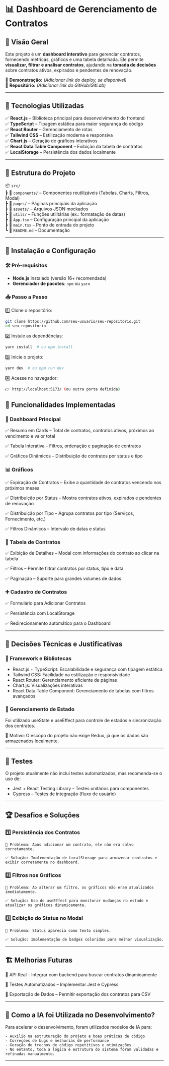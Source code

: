 # 📊 Dashboard de Gerenciamento de Contratos

## 📌 Visão Geral
Este projeto é um **dashboard interativo** para gerenciar contratos, fornecendo métricas, gráficos e uma tabela detalhada. Ele permite **visualizar, filtrar e analisar contratos**, ajudando na **tomada de decisões** sobre contratos ativos, expirados e pendentes de renovação.

🔗 **Demonstração:** _(Adicionar link do deploy, se disponível)_  
📂 **Repositório:** _(Adicionar link do GitHub/GitLab)_

---

## 🚀 Tecnologias Utilizadas
✅ **React.js** – Biblioteca principal para desenvolvimento do frontend  
✅ **TypeScript** – Tipagem estática para maior segurança do código  
✅ **React Router** – Gerenciamento de rotas  
✅ **Tailwind CSS** – Estilização moderna e responsiva  
✅ **Chart.js** – Geração de gráficos interativos  
✅ **React Data Table Component** – Exibição da tabela de contratos  
✅ **LocalStorage** – Persistência dos dados localmente  

---

## 📂 Estrutura do Projeto
📦 `src/`  
┣ 📂 `components/` – Componentes reutilizáveis (Tabelas, Charts, Filtros, Modal)  
┣ 📂 `pages/` – Páginas principais da aplicação  
┣ 📂 `assets/` – Arquivos JSON mockados  
┣ 📂 `utils/` – Funções utilitárias (ex.: formatação de datas)  
┣ 📄 `App.tsx` – Configuração principal da aplicação  
┣ 📄 `main.tsx` – Ponto de entrada do projeto  
┗ 📄 `README.md` – Documentação  

---

## 🔧 Instalação e Configuração

### 🛠️ **Pré-requisitos**
- **Node.js** instalado (versão 16+ recomendada)
- **Gerenciador de pacotes**: `npm` ou `yarn`

### 📥 **Passo a Passo**
1️⃣ Clone o repositório:
```sh
git clone https://github.com/seu-usuario/seu-repositorio.git
cd seu-repositorio
```
2️⃣ Instale as dependências:

```sh
yarn install  # ou npm install
```

3️⃣ Inicie o projeto:

```sh
yarn dev  # ou npm run dev
```

4️⃣ Acesse no navegador:

```sh
👉 http://localhost:5173/ (ou outra porta definida)
```


## 🎯 Funcionalidades Implementadas

### 📌 Dashboard Principal

✅ Resumo em Cards – Total de contratos, contratos ativos, próximos ao vencimento e valor total

✅ Tabela Interativa – Filtros, ordenação e paginação de contratos

✅ Gráficos Dinâmicos – Distribuição de contratos por status e tipo


### 📊 Gráficos

✅ Expiração de Contratos – Exibe a quantidade de contratos vencendo nos próximos meses

✅ Distribuição por Status – Mostra contratos ativos, expirados e pendentes de renovação

✅ Distribuição por Tipo – Agrupa contratos por tipo (Serviços, Fornecimento, etc.)

✅ Filtros Dinâmicos – Intervalo de datas e status


### 📑 Tabela de Contratos

✅ Exibição de Detalhes – Modal com informações do contrato ao clicar na tabela

✅ Filtros – Permite filtrar contratos por status, tipo e data

✅ Paginação – Suporte para grandes volumes de dados


### ➕ Cadastro de Contratos

✅ Formulário para Adicionar Contratos

✅ Persistência com LocalStorage

✅ Redirecionamento automático para o Dashboard

<hr>

## 📌 Decisões Técnicas e Justificativas

### 📌 Framework e Bibliotecas

- React.js + TypeScript: Escalabilidade e segurança com tipagem estática
- Tailwind CSS: Facilidade na estilização e responsividade
- React Router: Gerenciamento eficiente de páginas
- Chart.js: Visualizações interativas
- React Data Table Component: Gerenciamento de tabelas com filtros avançados


### 📌 Gerenciamento de Estado

Foi utilizado useState e useEffect para controle de estados e sincronização dos contratos.

📌 Motivo: O escopo do projeto não exige Redux, já que os dados são armazenados localmente.

<hr>


## 🧪 Testes

O projeto atualmente não inclui testes automatizados, mas recomenda-se o uso de:

- Jest + React Testing Library – Testes unitários para componentes
- Cypress – Testes de integração (fluxo de usuário)

<hr>


## 🏆 Desafios e Soluções


### 1️⃣ Persistência dos Contratos

    🔴 Problema: Após adicionar um contrato, ele não era salvo corretamente.

    ✅ Solução: Implementação de LocalStorage para armazenar contratos e exibir corretamente no dashboard.

### 2️⃣ Filtros nos Gráficos

    🔴 Problema: Ao alterar um filtro, os gráficos não eram atualizados imediatamente.

    ✅ Solução: Uso do useEffect para monitorar mudanças no estado e atualizar os gráficos dinamicamente.

### 3️⃣ Exibição do Status no Modal

    🔴 Problema: Status aparecia como texto simples.

    ✅ Solução: Implementação de badges coloridas para melhor visualização.

  <hr>

  ## 🏗️ Melhorias Futuras

🔹 API Real – Integrar com backend para buscar contratos dinamicamente

🔹 Testes Automatizados – Implementar Jest e Cypress

🔹 Exportação de Dados – Permitir exportação dos contratos para CSV

<hr>

## 📌 Como a IA foi Utilizada no Desenvolvimento?

Para acelerar o desenvolvimento, foram utilizados modelos de IA para:

    - Auxílio na estruturação do projeto e boas práticas de código
    - Correções de bugs e melhorias de performance
    - Geração de trechos de código repetitivos e otimizações
    - No entanto, toda a lógica e estrutura do sistema foram validadas e refinadas manualmente.


  <hr>

  

